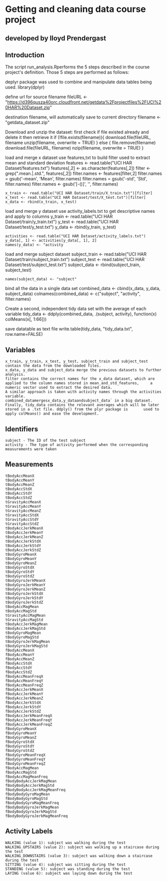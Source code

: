 # Getting and cleaning data course project
## developed by lloyd Prendergast

## Introduction

The script run_analysis.Rperforms the 5 steps described in the course project's definition.
Those 5 steps are performed as follows:

deplyr package was used to combine and manipulate data tables being used.
library(dplyr)

define url for source filename
fileURL <- "https://d396qusza40orc.cloudfront.net/getdata%2Fprojectfiles%2FUCI%20HAR%20Dataset.zip"

destination filename, will automatically save to current directory 
filename <- "getdata_dataset.zip"

Download and unzip the dataset:
 first check if file existed already and delete it then retrieve it
 	if (!file.exists(filename)){
		download.file(fileURL, filename
		unzip(filename, overwrite = TRUE)
		}
	else { 
		file.remove(filename)
		download.file(fileURL, filename)
		nzip(filename, overwrite = TRUE) 
		}

load and merge x dataset use features,txt to build filter used to 
extract mean and standard deviation
	features <- read.table("UCI HAR Dataset/features.txt") 
	features[,2] <- as.character(features[,2]) 
	filter <- grep(".mean.|.std.", features[,2]) 
	filter.names <- features[filter,2] 
	filter.names = gsub('-mean', 'Mean', filter.names) 	filter.names = gsub('-std', 'Std', filter.names) 
	filter.names <- gsub('[-()]', '', filter.names)

	x_train <- read.table("UCI HAR Dataset/train/X_train.txt")[filter] 
	x_test <- read.table("UCI HAR Dataset/test/X_test.txt")[filter] 
	x_data <- rbind(x_train, x_test)

load and merge y dataset use activity_labels.txt to get descriptive names and apply to columns
	y_train <- read.table("UCI HAR Dataset/train/y_train.txt") 
	y_test <- read.table("UCI HAR Dataset/test/y_test.txt") 
	y_data <- rbind(y_train, y_test)

	activities <- read.table("UCI HAR Dataset/activity_labels.txt") 
	y_data[, 1] <- activities[y_data[, 1], 2] 
	names(y_data) <- "activity

load and merge subject dataset
	subject_train <- read.table("UCI HAR Dataset/train/subject_train.txt") 
	subject_test <- read.table("UCI HAR Dataset/test/subject_test.txt") 
	subject_data <- rbind(subject_train, subject_test)

	names(subject_data) <- "subject"

bind all the data in a single data set
		combined_data <- cbind(x_data, y_data, subject_data) 
		colnames(combined_data) <- c("subject", "activity", filter.names)

Create a second, independent tidy data set with the average of each variable 
		tidy_data <- ddply(combined_data, .(subject, activity), function(x) colMeans(x[, 1:66]))

save datatable as text file 
		write.table(tidy_data, "tidy_data.txt", row.name=FALSE)

## Variables
	x_train, y_train, x_test, y_test, subject_train and subject_test contain the data from the downloaded files.
	x_data, y_data and subject_data merge the previous datasets to further analysis.
	filter contains the correct names for the x_data dataset, which are applied to the column names stored in mean_and_std_features, 	 a numeric vector used to extract the desired data.
	A similar approach is taken with activity names through the activities variable.
	combined_datamergesx_data,y_dataandsubject_data` in a big dataset.
	Finally, tidy_data contains the relevant averages which will be later stored in a .txt file. ddply() from the plyr package is 		used to apply colMeans() and ease the development.


## Identifiers
	subject - The ID of the test subject
	activity - The type of activity performed when the corresponding measurements were taken


## Measurements
	tBodyAccMeanX
	tBodyAccMeanY
	tBodyAccMeanZ
	tBodyAccStdX
	tBodyAccStdY
	tBodyAccStdZ
	tGravityAccMeanX
	tGravityAccMeanY
	tGravityAccMeanZ
	tGravityAccStdX
	tGravityAccStdY
	tGravityAccStdZ
	tBodyAccJerkMeanX
	tBodyAccJerkMeanY
	tBodyAccJerkMeanZ
	tBodyAccJerkStdX
	tBodyAccJerkStdY
	tBodyAccJerkStdZ
	tBodyGyroMeanX
	tBodyGyroMeanY
	tBodyGyroMeanZ
	tBodyGyroStdX
	tBodyGyroStdY
	tBodyGyroStdZ
	tBodyGyroJerkMeanX
	tBodyGyroJerkMeanY
	tBodyGyroJerkMeanZ
	tBodyGyroJerkStdX
	tBodyGyroJerkStdY
	tBodyGyroJerkStdZ
	tBodyAccMagMean
	tBodyAccMagStd
	tGravityAccMagMean
	tGravityAccMagStd
	tBodyAccJerkMagMean
	tBodyAccJerkMagStd
	tBodyGyroMagMean
	tBodyGyroMagStd
	tBodyGyroJerkMagMean
	tBodyGyroJerkMagStd
	fBodyAccMeanX
	fBodyAccMeanY
	fBodyAccMeanZ
	fBodyAccStdX
	fBodyAccStdY
	fBodyAccStdZ
	fBodyAccMeanFreqX
	fBodyAccMeanFreqY
	fBodyAccMeanFreqZ
	fBodyAccJerkMeanX
	fBodyAccJerkMeanY
	fBodyAccJerkMeanZ
	fBodyAccJerkStdX
	fBodyAccJerkStdY
	fBodyAccJerkStdZ
	fBodyAccJerkMeanFreqX
	fBodyAccJerkMeanFreqY
	fBodyAccJerkMeanFreqZ
	fBodyGyroMeanX
	fBodyGyroMeanY
	fBodyGyroMeanZ
	fBodyGyroStdX
	fBodyGyroStdY
	fBodyGyroStdZ
	fBodyGyroMeanFreqX
	fBodyGyroMeanFreqY
	fBodyGyroMeanFreqZ
	fBodyAccMagMean
	fBodyAccMagStd
	fBodyAccMagMeanFreq
	fBodyBodyAccJerkMagMean
	fBodyBodyAccJerkMagStd
	fBodyBodyAccJerkMagMeanFreq
	fBodyBodyGyroMagMean
	fBodyBodyGyroMagStd
	fBodyBodyGyroMagMeanFreq
	fBodyBodyGyroJerkMagMean
	fBodyBodyGyroJerkMagStd
	fBodyBodyGyroJerkMagMeanFreq


## Activity Labels
	WALKING (value 1): subject was walking during the test
	WALKING_UPSTAIRS (value 2): subject was walking up a staircase during the test
	WALKING_DOWNSTAIRS (value 3): subject was walking down a staircase during the test
	SITTING (value 4): subject was sitting during the test
	STANDING (value 5): subject was standing during the test
	LAYING (value 6): subject was laying down during the test
